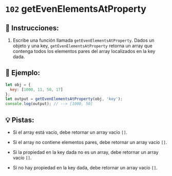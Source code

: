 # `102` getEvenElementsAtProperty

## 📝 Instrucciones:

1. Escribe una función llamada `getEvenElementsAtProperty`. Dados un objeto y una key, `getEvenElementsAtProperty` retorna un array que contenga todos los elementos pares del array localizados en la key dada.

## 📎 Ejemplo:

```js
let obj = {
  key: [1000, 11, 50, 17]
};
let output = getEvenElementsAtProperty(obj, 'key');
console.log(output); // --> [1000, 50]
```

## 💡 Pistas:

* Si el array está vacío, debe retornar un array vacío `[]`.

* Si el array no contiene elementos pares, debe retornar un array vacío `[]`.

* Si la propiedad en la key dada no es un array, debe retornar un array vacío `[]`.

* Si no hay propiedad en la key dada, debe retornar un array vacío `[]`.
